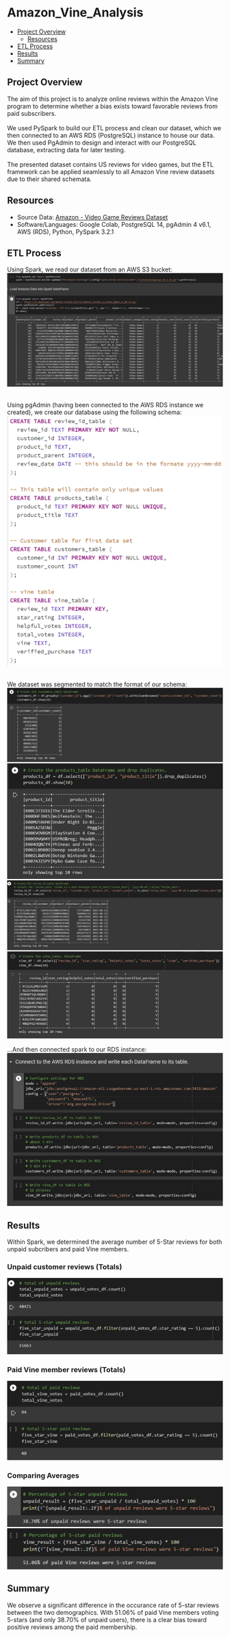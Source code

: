 # Amazon_Vine_Analysis

- [Project Overview](#project-overview)
    - [Resources](#resources)
- [ETL Process](#etl-process)
- [Results](#results)
- [Summary](#summary)

## Project Overview

The aim of this project is to analyze online reviews within the Amazon Vine program to determine whether a bias exists toward favorable reviews from paid subscribers.<br/>
<br/>
We used PySpark to build our ETL process and clean our dataset, which we then connected to an AWS RDS (PostgreSQL) instance to house our data.  We then used PgAdmin to design and interact with our PostgreSQL database, extracting data for later testing.<br/>
<br/>
The presented dataset contains US reviews for video games, but the ETL framework can be applied seamlessly to all Amazon Vine review datasets due to their shared schemata.
<br/>

## Resources
- Source Data: [Amazon - Video Game Reviews Dataset](https://s3.amazonaws.com/amazon-reviews-pds/tsv/amazon_reviews_us_Video_Games_v1_00.tsv.gz)<br/>
- Software/Languages: Google Colab, PostgreSQL 14, pgAdmin 4 v6.1, AWS (RDS), Python, PySpark 3.2.1

## ETL Process

Using Spark, we read our dataset from an AWS S3 bucket:<br/>
![load_dataset.png](https://github.com/ZeroDarkHardy/Amazon_Vine_Analysis/blob/main/images/load_dataset.png)<br/>
<br/>

Using pgAdmin (having been connected to the AWS RDS instance we created), we create our database using the following schema:<br/>
![schema.png](https://github.com/ZeroDarkHardy/Amazon_Vine_Analysis/blob/main/images/schema.png)<br/>
<br/>

We dataset was segmented to match the format of our schema:<br/>
![customers_table.png](https://github.com/ZeroDarkHardy/Amazon_Vine_Analysis/blob/main/images/customers_table.png)<br/>
![products_table.png](https://github.com/ZeroDarkHardy/Amazon_Vine_Analysis/blob/main/images/products_table.png)<br/>
![review_id_table.png](https://github.com/ZeroDarkHardy/Amazon_Vine_Analysis/blob/main/images/review_id_table.png)<br/>
![vine_table.png](https://github.com/ZeroDarkHardy/Amazon_Vine_Analysis/blob/main/images/vine_table.png)<br/>

...And then connected spark to our RDS instance:
![connect_rds.png](https://github.com/ZeroDarkHardy/Amazon_Vine_Analysis/blob/main/images/connect_rds.png)<br/>

## Results

Within Spark, we determined the average number of 5-Star reviews for both unpaid subcribers and paid Vine members.<br/>

### Unpaid customer reviews (Totals)
![unpaid_review_totals.png](https://github.com/ZeroDarkHardy/Amazon_Vine_Analysis/blob/main/images/unpaid_review_totals.png)

### Paid Vine member reviews (Totals)
![paid_review_totals.png](https://github.com/ZeroDarkHardy/Amazon_Vine_Analysis/blob/main/images/paid_review_totals.png)

### Comparing Averages
![unpaid_percentage.png](https://github.com/ZeroDarkHardy/Amazon_Vine_Analysis/blob/main/images/unpaid_percentage.png)
![paid_percentage.png](https://github.com/ZeroDarkHardy/Amazon_Vine_Analysis/blob/main/images/paid_percentage.png)

## Summary

We observe a significant difference in the occurance rate of 5-star reviews between the two demographics.  With 51.06% of paid Vine members voting 5-stars (and only 38.70% of unpaid users), there is a clear bias toward positive reviews among the paid membership.